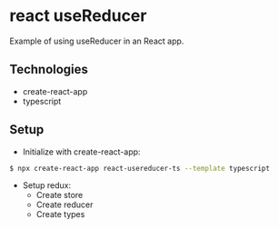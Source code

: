 # react useReducer

Example of using useReducer in an React app.

## Technologies

- create-react-app
- typescript

## Setup

- Initialize with create-react-app:

```bash
$ npx create-react-app react-usereducer-ts --template typescript
```

- Setup redux:
  - Create store
  - Create reducer
  - Create types
